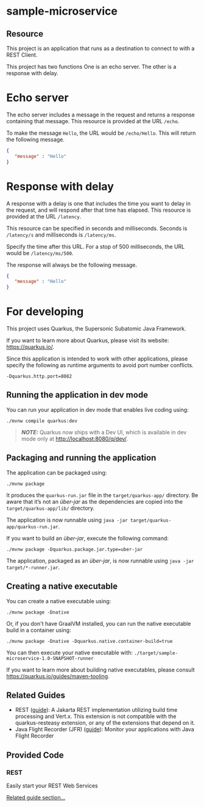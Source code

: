 # sample-microservice

## Resource

This project is an application that runs as a destination to connect to with a REST Client.

This project has two functions
One is an echo server.
The other is a response with delay.

# Echo server
The echo server includes a message in the request and returns a response containing that message.
This resource is provided at the URL `/echo`.

To make the message `Hello`, the URL would be `/echo/Hello`.
This will return the following message.
```json
{
   "message" : "Hello"
}
```

# Response with delay

A response with a delay is one that includes the time you want to delay in the request, and will respond after that time has elapsed.
This resource is provided at the URL `/latency`.

This resource can be specified in seconds and milliseconds.
Seconds is `/latency/s` and milliseconds is `/latency/ms`.

Specify the time after this URL.
For a stop of 500 milliseconds, the URL would be `/latency/ms/500`.

The response will always be the following message.
```json
{
   "message" : "Hello"
}
```


# For developing

This project uses Quarkus, the Supersonic Subatomic Java Framework.

If you want to learn more about Quarkus, please visit its website: <https://quarkus.io/>.

Since this application is intended to work with other applications, please specify the following as runtime arguments to avoid port number conflicts.

```
-Dquarkus.http.port=8082
```

## Running the application in dev mode

You can run your application in dev mode that enables live coding using:

```shell script
./mvnw compile quarkus:dev
```

> **_NOTE:_**  Quarkus now ships with a Dev UI, which is available in dev mode only at <http://localhost:8080/q/dev/>.

## Packaging and running the application

The application can be packaged using:

```shell script
./mvnw package
```

It produces the `quarkus-run.jar` file in the `target/quarkus-app/` directory.
Be aware that it’s not an _über-jar_ as the dependencies are copied into the `target/quarkus-app/lib/` directory.

The application is now runnable using `java -jar target/quarkus-app/quarkus-run.jar`.

If you want to build an _über-jar_, execute the following command:

```shell script
./mvnw package -Dquarkus.package.jar.type=uber-jar
```

The application, packaged as an _über-jar_, is now runnable using `java -jar target/*-runner.jar`.

## Creating a native executable

You can create a native executable using:

```shell script
./mvnw package -Dnative
```

Or, if you don't have GraalVM installed, you can run the native executable build in a container using:

```shell script
./mvnw package -Dnative -Dquarkus.native.container-build=true
```

You can then execute your native executable with: `./target/sample-microservice-1.0-SNAPSHOT-runner`

If you want to learn more about building native executables, please consult <https://quarkus.io/guides/maven-tooling>.

## Related Guides

- REST ([guide](https://quarkus.io/guides/rest)): A Jakarta REST implementation utilizing build time processing and Vert.x. This extension is not compatible with the quarkus-resteasy extension, or any of the extensions that depend on it.
- Java Flight Recorder (JFR) ([guide](https://quarkus.io/guides/jfr)): Monitor your applications with Java Flight Recorder

## Provided Code

### REST

Easily start your REST Web Services

[Related guide section...](https://quarkus.io/guides/getting-started-reactive#reactive-jax-rs-resources)
